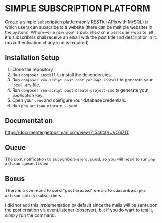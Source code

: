 # SIMPLE SUBSCRIPTION PLATFORM
Create a simple subscription platform(only RESTful APIs with MySQL) in which users can subscribe to a website (there can be multiple websites in the system). Whenever a new post is published on a particular website, all it's subscribers shall receive an email with the post title and description in it. (no authentication of any kind is required)

## Installation Setup
1. Clone the repository
2. Run `composer install` to install the dependencies.
3. Run `composer run-script post-root-package-install` to generate your local `.env` file.
4. Run `composer run-script post-create-project-cmd` to generate your application key.
5. Open your `.env` and configure your database credentials.
6. Run `php artisan migrate --seed`

## Documentation
https://documenter.getpostman.com/view/7154640/UVC6j71T

## Queue
The post notification to subscribers are queued, so you will need to run `php artisan queue:listen`

## Bonus
There is a command to send "post-created" emails to subscribers: `php artisan notify:subscribers`.

I did not add this implementation by default since the mails will be sent upon the post creation via event/listener (observer), but if you do want to test it, simply run the command.
